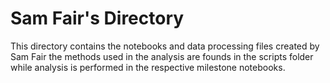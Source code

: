  # Sam Fair's Directory
 
 This directory contains the notebooks and data processing files created by Sam Fair the methods used in the analysis are founds in the scripts folder while analysis is performed in the respective milestone notebooks.